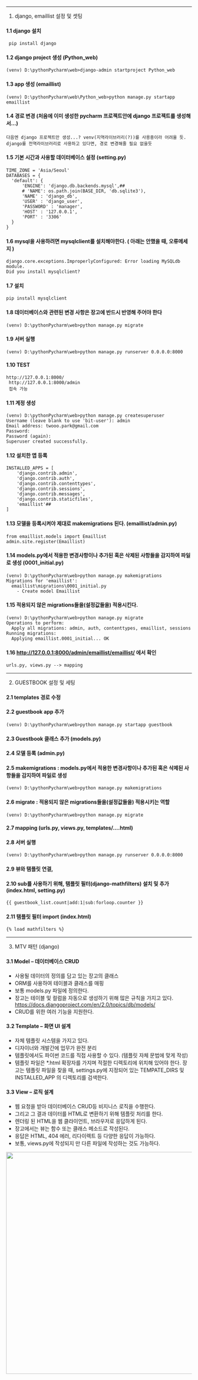 ****
1. django, emaillist 설정 및 셋팅

#### 1.1 django 설치
  ```  pip install django ```

#### 1.2 django project 생성 (Python_web)
  ``` (venv) D:\pythonPycharm\web>django-admin startproject Python_web ```

#### 1.3 app 생성 (emaillist)
  ``` (venv) D:\pythonPycharm\web\Python_web>python manage.py startapp emaillist ```

#### 1.4 경로 변경 (처음에 이미 생성한 pycharm 프로젝트안에 django 프로젝트를 생성해서...)
```
다음엔 django 프로젝트만 생성...? venv(지역라이브러리(?))를 사용중이라 어려울 듯.
django를 전역라이브러리로 사용하고 있다면, 경로 변경해줄 필요 없을듯
```
#### 1.5 기본 시간과 사용할 데이터베이스 설정 (setting.py)
  ```
TIME_ZONE = 'Asia/Seoul'
DATABASES = {
    'default': {
        'ENGINE': 'django.db.backends.mysql',##
        # 'NAME': os.path.join(BASE_DIR, 'db.sqlite3'),
        'NAME' : 'django_db',
        'USER' : 'django_user',
        'PASSWORD' : 'manager',
        'HOST' : '127.0.0.1',
        'PORT' : '3306'
    }
}
```

#### 1.6 mysql을 사용하려면 mysqlclient를 설치해야한다. ( 아래는 안했을 때, 오류메세지 )
```
django.core.exceptions.ImproperlyConfigured: Error loading MySQLdb module.
Did you install mysqlclient?
```
#### 1.7 설치
```
pip install mysqlclient
```

#### 1.8 데이터베이스와 관련된 변경 사항은 장고에 반드시 반영해 주어야 한다
```
(venv) D:\pythonPycharm\web>python manage.py migrate
```

#### 1.9 서버 실행
```
(venv) D:\pythonPycharm\web>python manage.py runserver 0.0.0.0:8000
```

#### 1.10 TEST
```
http://127.0.0.1:8000/
 http://127.0.0.1:8000/admin
 접속 가능
```

#### 1.11 계정 생성
```
(venv) D:\pythonPycharm\web>python manage.py createsuperuser
Username (leave blank to use 'bit-user'): admin
Email address: twooo.park@gmail.com
Password:
Password (again):
Superuser created successfully.
```

#### 1.12 설치한 앱 등록
```
INSTALLED_APPS = [
    'django.contrib.admin',
    'django.contrib.auth',
    'django.contrib.contenttypes',
    'django.contrib.sessions',
    'django.contrib.messages',
    'django.contrib.staticfiles',
    'emaillist'##
]
```

#### 1.13 모델을 등록시켜야 제대로 makemigrations 된다. (emaillist/admin.py)
```
from emaillist.models import Emaillist
admin.site.register(Emaillist)
```

#### 1.14 models.py에서 적용한 변경사항이나 추가된 혹은 삭제된 사항들을 감지하여 파일로 생성 (0001_initial.py)
```
(venv) D:\pythonPycharm\web>python manage.py makemigrations
Migrations for 'emaillist':
  emaillist\migrations\0001_initial.py
    - Create model Emaillist
```

#### 1.15 적용되지 않은 migrations들을(설정값들을) 적용시킨다.
```
(venv) D:\pythonPycharm\web>python manage.py migrate
Operations to perform:
  Apply all migrations: admin, auth, contenttypes, emaillist, sessions
Running migrations:
  Applying emaillist.0001_initial... OK
```

#### 1.16 http://127.0.0.1:8000/admin/emaillist/emaillist/ 에서 확인
```
urls.py, views.py --> mapping
```


****
2. GUESTBOOK 설정 및 세팅

#### 2.1 templates 경로 수정

#### 2.2 guestbook app 추가
```
(venv) D:\pythonPycharm\web>python manage.py startapp guestbook
```

#### 2.3 Guestbook 클래스 추가 (models.py)

#### 2.4 모델 등록 (admin.py)

#### 2.5 makemigrations : models.py에서 적용한 변경사항이나 추가된 혹은 삭제된 사항들을 감지하여 파일로 생성
```
(venv) D:\pythonPycharm\web>python manage.py makemigrations
```

#### 2.6 migrate : 적용되지 않은 migrations들을(설정값들을) 적용시키는 역할
```
(venv) D:\pythonPycharm\web>python manage.py migrate
```

#### 2.7 mapping (urls.py, views.py, templates/....html)

#### 2.8 서버 실행
```
(venv) D:\pythonPycharm\web>python manage.py runserver 0.0.0.0:8000
```

#### 2.9 뷰와 탬플릿 연결,

#### 2.10 sub를 사용하기 위해, 탬플릿 필터(django-mathfilters) 설치 및 추가 (index.html, setting.py)
```
{{ guestbook_list.count|add:1|sub:forloop.counter }}
```

#### 2.11 탬플릿 필터 import (index.html)
```
{% load mathfilters %}
```

----------------------------------
3. MTV 패턴 (django)

#### 3.1 Model – 데이터베이스 CRUD
  - 사용될 데이터의 정의를 담고 있는 장고의 클래스
  - ORM를 사용하여 테이블과 클래스를 매핑
  - 보통 models.py 파일에 정의한다.
  - 장고는 테이블 및 컬럼을 자동으로 생성하기 위해 많은 규칙을 가지고 있다.
https://docs.djangoproject.com/en/2.0/topics/db/models/
  - CRUD를 위한 여러 기능을 지원한다.

#### 3.2 Template – 화면 UI 설계
  - 자체 템플릿 시스템을 가지고 있다.
  - 디자이너와 개발간에 업무가 완전 분리
  - 템플릿에서도 파이썬 코드를 직접 사용할 수 있다. (템플릿 자체 문법에 맞게 작성)
  - 템플릿 파일은 *.html 확장자를  가지며  적절한  디렉토리에  위치해  있어야  한다.
     	장고는 템플릿 파일을 찾을 때,  settings.py에 지정되어 있는 TEMPATE_DIRS 및 INSTALLED_APP 의 디렉토리를 검색한다.

#### 3.3 View – 로직 설계
  - 웹 요청을 받아  데이터베이스 CRUD등 비지니스 로직을 수행한다.
  - 그리고 그 결과 데이터를 HTML로 변환하기 위해 템플릿 처리를 한다.
  - 렌더링 된 HTML을 웹 클라이언트, 브라우저로 응답하게 된다.
  - 장고에서는 뷰는 함수 또는 클래스 메소드로 작성된다.
  - 응답은 HTML, 404 에러, 리다이렉트 등 다양한 응답이 가능하다.
  - 보통, views.py에 작성되지 만 다른 파일에 작성하는 것도 가능하다.

<img src="https://github.com/twooopark/DjangoPractice/blob/master/dataflow.JPG" width="700px" height="600px" />
